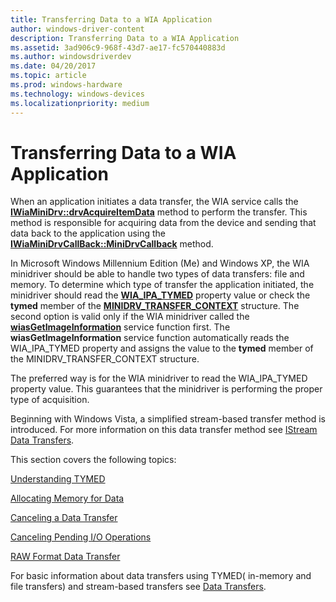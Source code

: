 ```yaml
---
title: Transferring Data to a WIA Application
author: windows-driver-content
description: Transferring Data to a WIA Application
ms.assetid: 3ad906c9-968f-43d7-ae17-fc570440883d
ms.author: windowsdriverdev
ms.date: 04/20/2017
ms.topic: article
ms.prod: windows-hardware
ms.technology: windows-devices
ms.localizationpriority: medium
---
```


# Transferring Data to a WIA Application





When an application initiates a data transfer, the WIA service calls the [**IWiaMiniDrv::drvAcquireItemData**](https://msdn.microsoft.com/library/windows/hardware/ff543956) method to perform the transfer. This method is responsible for acquiring data from the device and sending that data back to the application using the [**IWiaMiniDrvCallBack::MiniDrvCallback**](https://msdn.microsoft.com/library/windows/hardware/ff543946) method.

In Microsoft Windows Millennium Edition (Me) and Windows XP, the WIA minidriver should be able to handle two types of data transfers: file and memory. To determine which type of transfer the application initiated, the minidriver should read the [**WIA\_IPA\_TYMED**](https://msdn.microsoft.com/library/windows/hardware/ff551656) property value or check the **tymed** member of the [**MINIDRV\_TRANSFER\_CONTEXT**](https://msdn.microsoft.com/library/windows/hardware/ff545250) structure. The second option is valid only if the WIA minidriver called the [**wiasGetImageInformation**](https://msdn.microsoft.com/library/windows/hardware/ff549249) service function first. The **wiasGetImageInformation** service function automatically reads the WIA\_IPA\_TYMED property and assigns the value to the **tymed** member of the MINIDRV\_TRANSFER\_CONTEXT structure.

The preferred way is for the WIA minidriver to read the WIA\_IPA\_TYMED property value. This guarantees that the minidriver is performing the proper type of acquisition.

Beginning with Windows Vista, a simplified stream-based transfer method is introduced. For more information on this data transfer method see [IStream Data Transfers](istream-data-transfers.md).

This section covers the following topics:

[Understanding TYMED](understanding-tymed.md)

[Allocating Memory for Data](allocating-memory-for-data.md)

[Canceling a Data Transfer](canceling-a-data-transfer.md)

[Canceling Pending I/O Operations](canceling-pending-i-o-operations.md)

[RAW Format Data Transfer](raw-format-data-transfer.md)

For basic information about data transfers using TYMED( in-memory and file transfers) and stream-based transfers see [Data Transfers](data-transfers.md).

 

 




